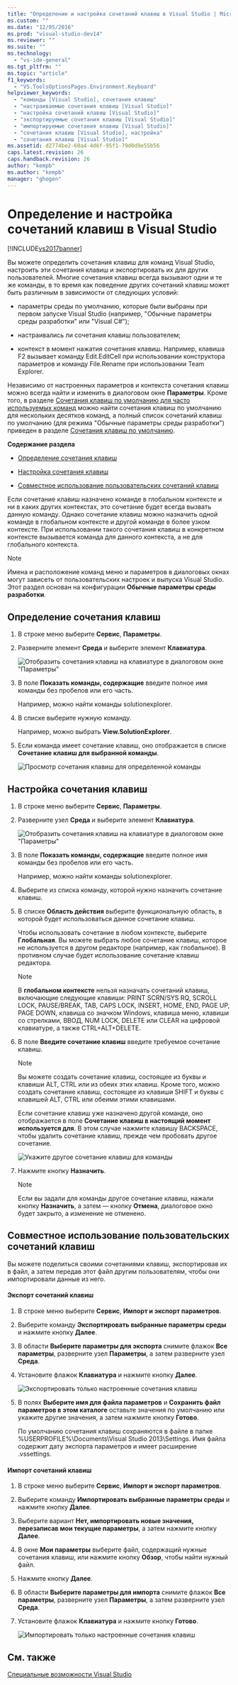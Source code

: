 ```yaml
---
title: "Определение и настройка сочетаний клавиш в Visual Studio | Microsoft Docs"
ms.custom: ""
ms.date: "12/05/2016"
ms.prod: "visual-studio-dev14"
ms.reviewer: ""
ms.suite: ""
ms.technology: 
  - "vs-ide-general"
ms.tgt_pltfrm: ""
ms.topic: "article"
f1_keywords: 
  - "VS.ToolsOptionsPages.Environment.Keyboard"
helpviewer_keywords: 
  - "команды [Visual Studio], сочетания клавиш"
  - "настраиваемые сочетания клавиш [Visual Studio]"
  - "настройка сочетаний клавиш [Visual Studio]"
  - "экспортируемые сочетания клавиш [Visual Studio]"
  - "импортируемые сочетания клавиш [Visual Studio]"
  - "сочетания клавиш [Visual Studio], настройка"
  - "сочетания клавиш [Visual Studio]"
ms.assetid: d2774be2-60a4-4d6f-95f1-79d0d9e55b56
caps.latest.revision: 26
caps.handback.revision: 26
author: "kempb"
ms.author: "kempb"
manager: "ghogen"
---
```

# Определение и настройка сочетаний клавиш в Visual Studio
[!INCLUDE[vs2017banner](../code-quality/includes/vs2017banner.md)]

Вы можете определить сочетания клавиш для команд Visual Studio, настроить эти сочетания клавиш и экспортировать их для других пользователей.  Многие сочетания клавиш всегда вызывают одни и те же команды, в то время как поведение других сочетаний клавиш может быть различным в зависимости от следующих условий:  
  
-   параметры среды по умолчанию, которые были выбраны при первом запуске Visual Studio \(например, "Обычные параметры среды разработки" или "Visual C\#"\);  
  
-   настраивались ли сочетания клавиш пользователем;  
  
-   контекст в момент нажатия сочетания клавиш.  Например, клавиша F2 вызывает команду Edit.EditCell при использовании конструктора параметров и команду File.Rename при использовании Team Explorer.  
  
 Независимо от настроенных параметров и контекста сочетания клавиш можно всегда найти и изменить в диалоговом окне **Параметры**.  Кроме того, в разделе [Сочетания клавиш по умолчанию для часто используемых команд](../ide/default-keyboard-shortcuts-for-frequently-used-commands-in-visual-studio.md) можно найти сочетания клавиш по умолчанию для нескольких десятков команд, а полный список сочетаний клавиш по умолчанию \(для режима "Обычные параметры среды разработки"\) приведен в разделе [Сочетания клавиш по умолчанию](../ide/default-keyboard-shortcuts-in-visual-studio.md).  
  
 **Содержание раздела**  
  
-   [Определение сочетания клавиш](../ide/identifying-and-customizing-keyboard-shortcuts-in-visual-studio.md#bkmk_identify)  
  
-   [Настройка сочетания клавиш](../ide/identifying-and-customizing-keyboard-shortcuts-in-visual-studio.md#bkmk_assign)  
  
-   [Совместное использование пользовательских сочетаний клавиш](../ide/identifying-and-customizing-keyboard-shortcuts-in-visual-studio.md#bkmk_transfer)  
  
 Если сочетание клавиш назначено команде в глобальном контексте и ни в каких других контекстах, это сочетание будет всегда вызвать данную команду.  Однако сочетание клавиш можно назначить одной команде в глобальном контексте и другой команде в более узком контексте.  При использовании такого сочетания клавиш в конкретном контексте вызывается команда для данного контекста, а не для глобального контекста.  
  
> [!NOTE]
>  Имена и расположение команд меню и параметров в диалоговых окнах могут зависеть от пользовательских настроек и выпуска Visual Studio.  Этот раздел основан на конфигурации **Обычные параметры среды разработки**.  
  
##  <a name="bkmk_identify"></a> Определение сочетания клавиш  
  
1.  В строке меню выберите **Сервис**, **Параметры**.  
  
2.  Разверните элемент **Среда** и выберите элемент **Клавиатура**.  
  
     ![Отобразить сочетания клавиш на клавиатуре в диалоговом окне "Параметры"](../ide/media/optionskeyboard.png "OptionsKeyboard")  
  
3.  В поле **Показать команды, содержащие** введите полное имя команды без пробелов или его часть.  
  
     Например, можно найти команды solutionexplorer.  
  
4.  В списке выберите нужную команду.  
  
     Например, можно выбрать **View.SolutionExplorer**.  
  
5.  Если команда имеет сочетание клавиш, оно отображается в списке **Сочетание клавиш для выбранной команды**.  
  
     ![Просмотр сочетания клавиш для определенной команды](../ide/media/viewshortcut.png "ViewShortcut")  
  
##  <a name="bkmk_assign"></a> Настройка сочетания клавиш  
  
1.  В строке меню выберите **Сервис**, **Параметры**.  
  
2.  Разверните узел **Среда** и выберите элемент **Клавиатура**.  
  
     ![Отобразить сочетания клавиш на клавиатуре в диалоговом окне "Параметры"](../ide/media/optionskeyboard.png "OptionsKeyboard")  
  
3.  В поле **Показать команды, содержащие** введите полное имя команды без пробелов или его часть.  
  
     Например, можно найти команды solutionexplorer.  
  
4.  Выберите из списка команду, которой нужно назначить сочетание клавиш.  
  
5.  В списке **Область действия** выберите функциональную область, в которой будет использоваться данное сочетание клавиш.  
  
     Чтобы использовать сочетание в любом контексте, выберите **Глобальная**.  Вы можете выбрать любое сочетание клавиш, которое не используется в другом редакторе \(например, как глобальное\).  В противном случае будет использование сочетание клавиш редактора.  
  
    > [!NOTE]
    >  В **глобальном контексте** нельзя назначать сочетаний клавиш, включающие следующие клавиши: PRINT SCRN\/SYS RQ, SCROLL LOCK, PAUSE\/BREAK, TAB, CAPS LOCK, INSERT, HOME, END, PAGE UP, PAGE DOWN, клавиша со значком Windows, клавиша меню, клавиши со стрелками, ВВОД, NUM LOCK, DELETE или CLEAR на цифровой клавиатуре, а также CTRL\+ALT\+DELETE.  
  
6.  В поле **Введите сочетание клавиш** введите требуемое сочетание клавиш.  
  
    > [!NOTE]
    >  Вы можете создать сочетание клавиш, состоящее из буквы и клавиши ALT, CTRL или из обеих этих клавиш.  Кроме того, можно создать сочетание клавиш, состоящее из клавиши SHIFT и буквы с клавишей ALT, CTRL или обеими этими клавишами.  
  
     Если сочетание клавиш уже назначено другой команде, оно отображается в поле **Сочетание клавиш в настоящий момент используется для**.  В этом случае нажмите клавишу BACKSPACE, чтобы удалить сочетание клавиш, прежде чем пробовать другое сочетание.  
  
     ![Укажите другое сочетание клавиш для команды](../ide/media/reassignshortcut.png "ReassignShortcut")  
  
7.  Нажмите кнопку **Назначить**.  
  
    > [!NOTE]
    >  Если вы задали для команды другое сочетание клавиш, нажали кнопку **Назначить**, а затем — кнопку **Отмена**, диалоговое окно будет закрыто, а изменение не отменено.  
  
##  <a name="bkmk_transfer"></a> Совместное использование пользовательских сочетаний клавиш  
 Вы можете поделиться своими сочетаниями клавиш, экспортировав их в файл, а затем передав этот файл другим пользователям, чтобы они импортировали данные из него.  
  
#### Экспорт сочетаний клавиш  
  
1.  В строке меню выберите **Сервис**, **Импорт и экспорт параметров**.  
  
2.  Выберите команду **Экспортировать выбранные параметры среды** и нажмите кнопку **Далее**.  
  
3.  В области **Выберите параметры для экспорта** снимите флажок **Все параметры**, разверните узел **Параметры**, а затем разверните узел **Среда**.  
  
4.  Установите флажок **Клавиатура** и нажмите кнопку **Далее**.  
  
     ![Экспортировать только настроенные сочетания клавиш](../ide/media/exportshortcuts.png "ExportShortcuts")  
  
5.  В полях **Выберите имя для файла параметров** и **Сохранить файл параметров в этом каталоге** оставьте значения по умолчанию или укажите другие значения, а затем нажмите кнопку **Готово**.  
  
     По умолчанию сочетания клавиш сохраняются в файле в папке %USERPROFILE%\\Documents\\Visual Studio 2013\\Settings.  Имя файла содержит дату экспорта параметров и имеет расширение .vssettings.  
  
#### Импорт сочетаний клавиш  
  
1.  В строке меню выберите **Сервис**, **Импорт и экспорт параметров**.  
  
2.  Выберите команду **Импортировать выбранные параметры среды** и нажмите кнопку **Далее**.  
  
3.  Выберите вариант **Нет, импортировать новые значения, перезаписав мои текущие параметры**, а затем нажмите кнопку **Далее**.  
  
4.  В окне **Мои параметры** выберите файл, содержащий нужные сочетания клавиш, или нажмите кнопку **Обзор**, чтобы найти нужный файл.  
  
5.  Нажмите кнопку **Далее**.  
  
6.  В области **Выберите параметры для импорта** снимите флажок **Все параметры**, разверните узел **Параметры**, а затем разверните узел **Среда**.  
  
7.  Установите флажок **Клавиатура** и нажмите кнопку **Готово**.  
  
     ![Импортировать только настроенные сочетания клавиш](../ide/media/importshortcuts.png "ImportShortcuts")  
  
## См. также  
 [Специальные возможности Visual Studio](../ide/reference/accessibility-features-of-visual-studio.md)